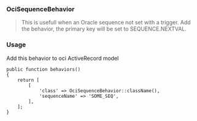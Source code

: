### OciSequenceBehavior
> This is usefull when an Oracle sequence not set with a trigger. Add the behavior, the primary key will be set to SEQUENCE.NEXTVAL.

### Usage
Add this behavior to oci ActiveRecord model
```
public function behaviors()
{
    return [
        [
            'class' => OciSequenceBehavior::className(),
            'sequenceName' => 'SOME_SEQ',
        ],
    ];
}
```